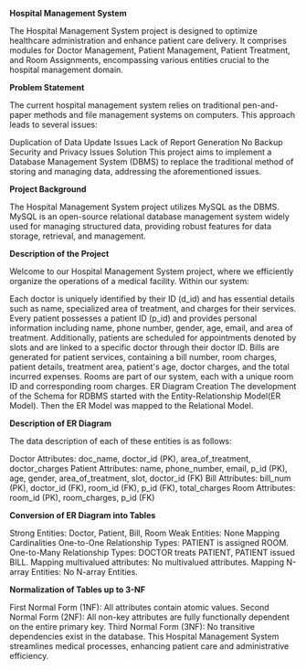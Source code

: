 **Hospital Management System**

The Hospital Management System project is designed to optimize healthcare administration and enhance patient care delivery. It comprises modules for Doctor Management, Patient Management, Patient Treatment, and Room Assignments, encompassing various entities crucial to the hospital management domain.

**Problem Statement**

The current hospital management system relies on traditional pen-and-paper methods and file management systems on computers. This approach leads to several issues:

Duplication of Data
Update Issues
Lack of Report Generation
No Backup
Security and Privacy Issues
Solution
This project aims to implement a Database Management System (DBMS) to replace the traditional method of storing and managing data, addressing the aforementioned issues.

**Project Background**

The Hospital Management System project utilizes MySQL as the DBMS. MySQL is an open-source relational database management system widely used for managing structured data, providing robust features for data storage, retrieval, and management.

**Description of the Project**

Welcome to our Hospital Management System project, where we efficiently organize the operations of a medical facility. Within our system:

Each doctor is uniquely identified by their ID (d_id) and has essential details such as name, specialized area of treatment, and charges for their services.
Every patient possesses a patient ID (p_id) and provides personal information including name, phone number, gender, age, email, and area of treatment. Additionally, patients are scheduled for appointments denoted by slots and are linked to a specific doctor through their doctor ID.
Bills are generated for patient services, containing a bill number, room charges, patient details, treatment area, patient's age, doctor charges, and the total incurred expenses.
Rooms are part of our system, each with a unique room ID and corresponding room charges.
ER Diagram Creation
The development of the Schema for RDBMS started with the Entity-Relationship Model(ER Model). Then the ER Model was mapped to the Relational Model.

**Description of ER Diagram**

The data description of each of these entities is as follows:

Doctor
Attributes: doc_name, doctor_id (PK), area_of_treatment, doctor_charges
Patient
Attributes: name, phone_number, email, p_id (PK), age, gender, area_of_treatment, slot, doctor_id (FK)
Bill
Attributes: bill_num (PK), doctor_id (FK), room_id (FK), p_id (FK), total_charges
Room
Attributes: room_id (PK), room_charges, p_id (FK)


**Conversion of ER Diagram into Tables**


Strong Entities: Doctor, Patient, Bill, Room
Weak Entities: None
Mapping Cardinalities
One-to-One Relationship Types: PATIENT is assigned ROOM.
One-to-Many Relationship Types: DOCTOR treats PATIENT, PATIENT issued BILL.
Mapping multivalued attributes: No multivalued attributes.
Mapping N-array Entities: No N-array Entities.


**Normalization of Tables up to 3-NF**

First Normal Form (1NF): All attributes contain atomic values.
Second Normal Form (2NF): All non-key attributes are fully functionally dependent on the entire primary key.
Third Normal Form (3NF): No transitive dependencies exist in the database.
This Hospital Management System streamlines medical processes, enhancing patient care and administrative efficiency.
